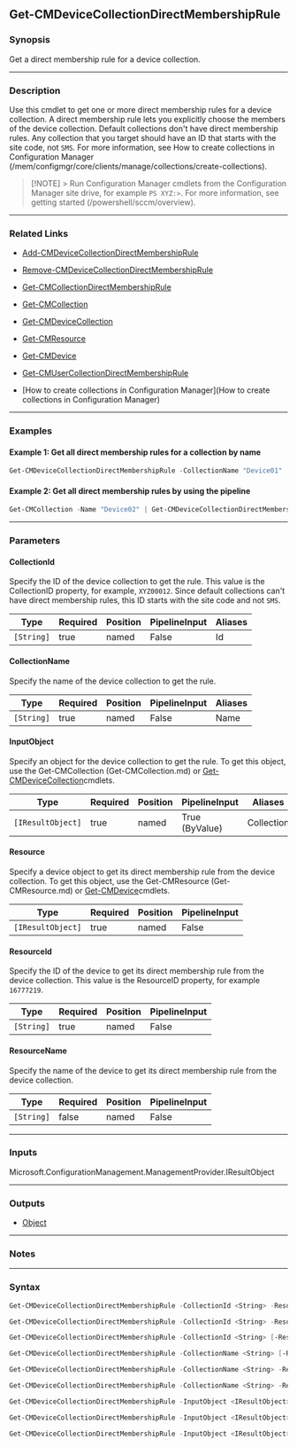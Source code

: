 Get-CMDeviceCollectionDirectMembershipRule
------------------------------------------




### Synopsis
Get a direct membership rule for a device collection.



---


### Description

Use this cmdlet to get one or more direct membership rules for a device collection. A direct membership rule lets you explicitly choose the members of the device collection. Default collections don't have direct membership rules. Any collection that you target should have an ID that starts with the site code, not `SMS`. For more information, see How to create collections in Configuration Manager (/mem/configmgr/core/clients/manage/collections/create-collections).



> [!NOTE] > Run Configuration Manager cmdlets from the Configuration Manager site drive, for example `PS XYZ:>`. For more information, see getting started (/powershell/sccm/overview).



---


### Related Links
* [Add-CMDeviceCollectionDirectMembershipRule](Add-CMDeviceCollectionDirectMembershipRule)



* [Remove-CMDeviceCollectionDirectMembershipRule](Remove-CMDeviceCollectionDirectMembershipRule)



* [Get-CMCollectionDirectMembershipRule](Get-CMCollectionDirectMembershipRule)



* [Get-CMCollection](Get-CMCollection)



* [Get-CMDeviceCollection](Get-CMDeviceCollection)



* [Get-CMResource](Get-CMResource)



* [Get-CMDevice](Get-CMDevice)



* [Get-CMUserCollectionDirectMembershipRule](Get-CMUserCollectionDirectMembershipRule)



* [How to create collections in Configuration Manager](How to create collections in Configuration Manager)





---


### Examples
#### Example 1: Get all direct membership rules for a collection by name
```PowerShell
Get-CMDeviceCollectionDirectMembershipRule -CollectionName "Device01"
```

#### Example 2: Get all direct membership rules by using the pipeline
```PowerShell
Get-CMCollection -Name "Device02" | Get-CMDeviceCollectionDirectMembershipRule
```



---


### Parameters
#### **CollectionId**

Specify the ID of the device collection to get the rule. This value is the CollectionID property, for example, `XYZ00012`. Since default collections can't have direct membership rules, this ID starts with the site code and not `SMS`.






|Type      |Required|Position|PipelineInput|Aliases|
|----------|--------|--------|-------------|-------|
|`[String]`|true    |named   |False        |Id     |



#### **CollectionName**

Specify the name of the device collection to get the rule.






|Type      |Required|Position|PipelineInput|Aliases|
|----------|--------|--------|-------------|-------|
|`[String]`|true    |named   |False        |Name   |



#### **InputObject**

Specify an object for the device collection to get the rule. To get this object, use the Get-CMCollection (Get-CMCollection.md) or [Get-CMDeviceCollection](Get-CMDeviceCollection.md)cmdlets.






|Type             |Required|Position|PipelineInput |Aliases   |
|-----------------|--------|--------|--------------|----------|
|`[IResultObject]`|true    |named   |True (ByValue)|Collection|



#### **Resource**

Specify a device object to get its direct membership rule from the device collection. To get this object, use the Get-CMResource (Get-CMResource.md) or [Get-CMDevice](Get-CMDevice.md)cmdlets.






|Type             |Required|Position|PipelineInput|
|-----------------|--------|--------|-------------|
|`[IResultObject]`|true    |named   |False        |



#### **ResourceId**

Specify the ID of the device to get its direct membership rule from the device collection. This value is the ResourceID property, for example `16777219`.






|Type      |Required|Position|PipelineInput|
|----------|--------|--------|-------------|
|`[String]`|true    |named   |False        |



#### **ResourceName**

Specify the name of the device to get its direct membership rule from the device collection.






|Type      |Required|Position|PipelineInput|
|----------|--------|--------|-------------|
|`[String]`|false   |named   |False        |





---


### Inputs
Microsoft.ConfigurationManagement.ManagementProvider.IResultObject





---


### Outputs
* [Object](https://learn.microsoft.com/en-us/dotnet/api/System.Object)






---


### Notes




---


### Syntax
```PowerShell
Get-CMDeviceCollectionDirectMembershipRule -CollectionId <String> -Resource <IResultObject> [<CommonParameters>]
```
```PowerShell
Get-CMDeviceCollectionDirectMembershipRule -CollectionId <String> -ResourceId <String> [<CommonParameters>]
```
```PowerShell
Get-CMDeviceCollectionDirectMembershipRule -CollectionId <String> [-ResourceName <String>] [<CommonParameters>]
```
```PowerShell
Get-CMDeviceCollectionDirectMembershipRule -CollectionName <String> [-ResourceName <String>] [<CommonParameters>]
```
```PowerShell
Get-CMDeviceCollectionDirectMembershipRule -CollectionName <String> -Resource <IResultObject> [<CommonParameters>]
```
```PowerShell
Get-CMDeviceCollectionDirectMembershipRule -CollectionName <String> -ResourceId <String> [<CommonParameters>]
```
```PowerShell
Get-CMDeviceCollectionDirectMembershipRule -InputObject <IResultObject> -Resource <IResultObject> [<CommonParameters>]
```
```PowerShell
Get-CMDeviceCollectionDirectMembershipRule -InputObject <IResultObject> -ResourceId <String> [<CommonParameters>]
```
```PowerShell
Get-CMDeviceCollectionDirectMembershipRule -InputObject <IResultObject> [-ResourceName <String>] [<CommonParameters>]
```
